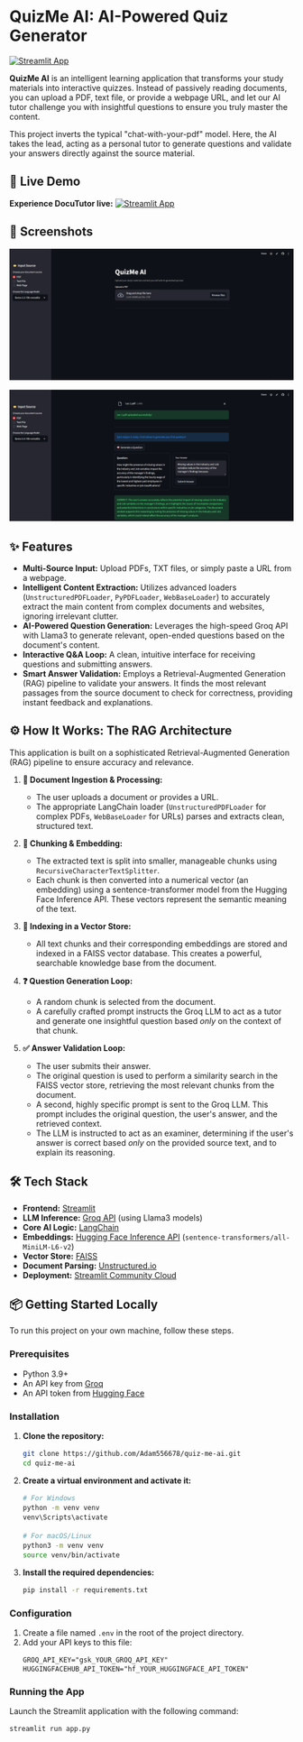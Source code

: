 # QuizMe AI: AI-Powered Quiz Generator

[![Streamlit App](https://static.streamlit.io/badges/streamlit_badge_black_white.svg)](https://gamjgnfzqtpnvygec8wflz.streamlit.app/)

**QuizMe AI** is an intelligent learning application that transforms your study materials into interactive quizzes. Instead of passively reading documents, you can upload a PDF, text file, or provide a webpage URL, and let our AI tutor challenge you with insightful questions to ensure you truly master the content.

This project inverts the typical "chat-with-your-pdf" model. Here, the AI takes the lead, acting as a personal tutor to generate questions and validate your answers directly against the source material.

## 🚀 Live Demo

**Experience DocuTutor live:** [![Streamlit App](https://static.streamlit.io/badges/streamlit_badge_black_white.svg)](https://gamjgnfzqtpnvygec8wflz.streamlit.app/)

## 📸 Screenshots

![DocuTutor Screenshot](screenshots/screen1.PNG)

![DocuTutor Screenshot](screenshots/screen2.PNG)

## ✨ Features

-   **Multi-Source Input:** Upload PDFs, TXT files, or simply paste a URL from a webpage.
-   **Intelligent Content Extraction:** Utilizes advanced loaders (`UnstructuredPDFLoader`, `PyPDFLoader`, `WebBaseLoader`) to accurately extract the main content from complex documents and websites, ignoring irrelevant clutter.
-   **AI-Powered Question Generation:** Leverages the high-speed Groq API with Llama3 to generate relevant, open-ended questions based on the document's content.
-   **Interactive Q&A Loop:** A clean, intuitive interface for receiving questions and submitting answers.
-   **Smart Answer Validation:** Employs a Retrieval-Augmented Generation (RAG) pipeline to validate your answers. It finds the most relevant passages from the source document to check for correctness, providing instant feedback and explanations.

## ⚙️ How It Works: The RAG Architecture

This application is built on a sophisticated Retrieval-Augmented Generation (RAG) pipeline to ensure accuracy and relevance.

1.  **📄 Document Ingestion & Processing:**
    -   The user uploads a document or provides a URL.
    -   The appropriate LangChain loader (`UnstructuredPDFLoader` for complex PDFs, `WebBaseLoader` for URLs) parses and extracts clean, structured text.

2.  **🧩 Chunking & Embedding:**
    -   The extracted text is split into smaller, manageable chunks using `RecursiveCharacterTextSplitter`.
    -   Each chunk is then converted into a numerical vector (an embedding) using a sentence-transformer model from the Hugging Face Inference API. These vectors represent the semantic meaning of the text.

3.  **🧠 Indexing in a Vector Store:**
    -   All text chunks and their corresponding embeddings are stored and indexed in a FAISS vector database. This creates a powerful, searchable knowledge base from the document.

4.  **❓ Question Generation Loop:**
    -   A random chunk is selected from the document.
    -   A carefully crafted prompt instructs the Groq LLM to act as a tutor and generate one insightful question based *only* on the context of that chunk.

5.  **✅ Answer Validation Loop:**
    -   The user submits their answer.
    -   The original question is used to perform a similarity search in the FAISS vector store, retrieving the most relevant chunks from the document.
    -   A second, highly specific prompt is sent to the Groq LLM. This prompt includes the original question, the user's answer, and the retrieved context.
    -   The LLM is instructed to act as an examiner, determining if the user's answer is correct based *only* on the provided source text, and to explain its reasoning.


## 🛠️ Tech Stack

-   **Frontend:** [Streamlit](https://streamlit.io/)
-   **LLM Inference:** [Groq API](https://groq.com/) (using Llama3 models)
-   **Core AI Logic:** [LangChain](https://www.langchain.com/)
-   **Embeddings:** [Hugging Face Inference API](https://huggingface.co/inference-api) (`sentence-transformers/all-MiniLM-L6-v2`)
-   **Vector Store:** [FAISS](https://github.com/facebookresearch/faiss)
-   **Document Parsing:** [Unstructured.io](https://unstructured.io/)
-   **Deployment:** [Streamlit Community Cloud](https://streamlit.io/cloud)


## 📦 Getting Started Locally

To run this project on your own machine, follow these steps.

### Prerequisites

-   Python 3.9+
-   An API key from [Groq](https://console.groq.com/keys)
-   An API token from [Hugging Face](https://huggingface.co/settings/tokens)

### Installation

1.  **Clone the repository:**
    ```bash
    git clone https://github.com/Adam556678/quiz-me-ai.git
    cd quiz-me-ai
    ```

2.  **Create a virtual environment and activate it:**
    ```bash
    # For Windows
    python -m venv venv
    venv\Scripts\activate

    # For macOS/Linux
    python3 -m venv venv
    source venv/bin/activate
    ```

3.  **Install the required dependencies:**
    ```bash
    pip install -r requirements.txt
    ```

### Configuration

1.  Create a file named `.env` in the root of the project directory.
2.  Add your API keys to this file:
    ```
    GROQ_API_KEY="gsk_YOUR_GROQ_API_KEY"
    HUGGINGFACEHUB_API_TOKEN="hf_YOUR_HUGGINGFACE_API_TOKEN"
    ```

### Running the App

Launch the Streamlit application with the following command:
```bash
streamlit run app.py
